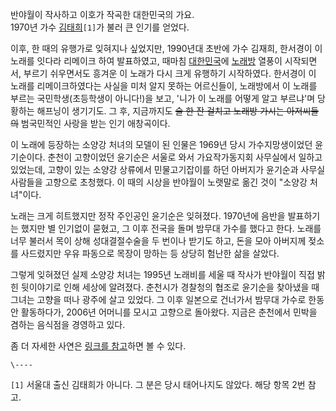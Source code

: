 반야월이 작사하고 이호가 작곡한 대한민국의 가요.  
1970년 가수 [김태희](%EA%B9%80%ED%83%9C%ED%9D%AC.md)`[1]`가 불러 큰 인기를 얻었다.

이후, 한 때의 유행가로 잊혀지나 싶었지만, 1990년대 초반에 가수 김재희, 한서경이 이 노래를 잇다라 리메이크 하여 발표하였고, 때마침
[대한민국](%EB%8C%80%ED%95%9C%EB%AF%BC%EA%B5%AD.md)에
[노래방](%EB%85%B8%EB%9E%98%EB%B0%A9.md) 열풍이 시작되면서, 부르기 쉬우면서도 흥겨운 이 노래가 다시 크게
유행하기 시작하였다. 한서경이 이 노래를 리메이크하였다는 사실을 미처 알지 못하는 어르신들이, 노래방에서 이 노래를 부르는
국민학생(초등학생이 아니다!)을 보고, '니가 이 노래를 어떻게 알고 부르냐'며 당황하는 해프닝이 생기기도. 그 후, 지금까지도 <del>술
한 잔 걸치고 노래방 가시는 아저씨들의</del> 범국민적인 사랑을 받는 인기 애창곡이다.

이 노래에 등장하는 소양강 처녀의 모델이 된 인물은 1969년 당시 가수지망생이었던 윤기순이다. 춘천이 고향이었던 윤기순은 서울로 와서
가요작가동지회 사무실에서 일하고 있었는데, 고향이 있는 소양강 상류에서 민물고기잡이를 하던 아버지가 윤기순과 사무실 사람들을 고향으로
초청했다. 이 때의 시상을 반야월이 노랫말로 옮긴 것이 "소양강 처녀"이다.  

노래는 크게 히트했지만 정작 주인공인 윤기순은 잊혀졌다. 1970년에 음반을 발표하기는 했지만 별 인기없이 묻혔고, 그 이후 전국을 돌며
밤무대 가수를 했다고 한다. 노래를 너무 불러서 목이 상해 성대결절수술을 두 번이나 받기도 하고, 돈을 모아 아버지께 젖소를 사드렸지만 우유
파동으로 목장이 망하는 등 상당히 험난한 삶을 살았다.  

그렇게 잊혀졌던 실제 소양강 처녀는 1995년 노래비를 세울 때 작사가 반야월이 직접 밝힌 뒷이야기로 인해 세상에 알려졌다. 춘천시가
경찰청의 협조로 윤기순을 찾아냈을 때 그녀는 고향을 떠나 광주에 살고 있었다. 그 이후 일본으로 건너가서 밤무대 가수로 한동안 활동하다가,
2006년 어머니를 모시고 고향으로 돌아왔다. 지금은 춘천에서 민박을 겸하는 음식점을 경영하고 있다.  

좀 더 자세한 사연은 [링크를
참고](http://www.everyoung.ne.kr/bbs/zboard.php?id=60anni&no=316)하면 볼 수 있다.

`\----`

`[1]` 서울대 출신 김태희가 아니다. 그 분은 당시 태어나지도 않았다. 해당 항목 2번 참고.

